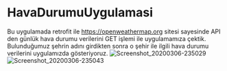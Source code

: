 # HavaDurumuUygulamasi
Bu uygulamada retrofit ile https://openweathermap.org sitesi sayesinde API den günlük hava durumu verilerini  GET işlemi ile uygulamamıza çektik. 
Bulunduğumuz şehrin adını girdikten sonra o şehir ile ilgili hava durumu verilerini uygulamızda gösteriyoruz.
![Screenshot_20200306-235029](https://user-images.githubusercontent.com/47231687/76122005-19f86180-6006-11ea-9fc2-6983dcbda561.png)
![Screenshot_20200306-235043](https://user-images.githubusercontent.com/47231687/76122124-62b01a80-6006-11ea-8a60-0a401a7953f5.png)

